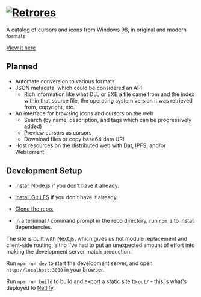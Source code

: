 # [![Retrores](static/logo/retrores-green-pink-glowy.png)](https://retrores.fairuse.org/)

A catalog of cursors and icons from Windows 98, in original and modern formats

[View it here](https://retrores.fairuse.org/)

## Planned

* Automate conversion to various formats
* JSON metadata, which could be considered an API
	* Rich information like what DLL or EXE a file came from and the index within that source file, the operating system version it was retrieved from, copyright, etc.
* An interface for browsing icons and cursors on the web
	* Search (by name, description, and tags which can be progressively added)
	* Preview cursors as cursors
	* Download files or copy base64 data URI
* Host resources on the distributed web with Dat, IPFS, and/or WebTorrent

## Development Setup

* [Install Node.js](https://nodejs.org/en/) if you don't have it already.

* [Install Git LFS](https://help.github.com/articles/installing-git-large-file-storage/) if you don't have it already.

* [Clone the repo.](https://help.github.com/articles/cloning-a-repository/)

* In a terminal / command prompt in the repo directory, run `npm i` to install dependencies.

The site is built with [Next.js](https://nextjs.org/), which gives us hot module replacement and client-side routing, altho I've had to put an unexpected amount of effort into making the development server match production.

Run `npm run dev` to start the development server, and open `http://localhost:3000` in your browser.

Run `npm run build` to build and export a static site to `out/` - this is what's deployed to [Netlify](https://www.netlify.com/).
